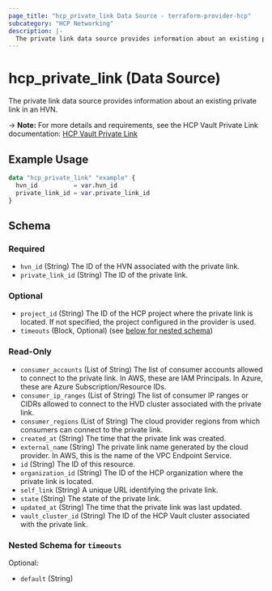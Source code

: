 ```yaml
---
page_title: "hcp_private_link Data Source - terraform-provider-hcp"
subcategory: "HCP Networking"
description: |-
  The private link data source provides information about an existing private link in an HVN.
---
```


# hcp_private_link (Data Source)

The private link data source provides information about an existing private link in an HVN.

-> **Note:** For more details and requirements, see the HCP Vault Private Link documentation: [HCP Vault Private Link](https://developer.hashicorp.com/hcp/docs/vault/aws-privatelink)

## Example Usage

```terraform
data "hcp_private_link" "example" {
  hvn_id          = var.hvn_id
  private_link_id = var.private_link_id
}
```

<!-- schema generated by tfplugindocs -->
## Schema

### Required

- `hvn_id` (String) The ID of the HVN associated with the private link.
- `private_link_id` (String) The ID of the private link.

### Optional

- `project_id` (String) The ID of the HCP project where the private link is located. If not specified, the project configured in the provider is used.
- `timeouts` (Block, Optional) (see [below for nested schema](#nestedblock--timeouts))

### Read-Only

- `consumer_accounts` (List of String) The list of consumer accounts allowed to connect to the private link. In AWS, these are IAM Principals. In Azure, these are Azure Subscription/Resource IDs.
- `consumer_ip_ranges` (List of String) The list of consumer IP ranges or CIDRs allowed to connect to the HVD cluster associated with the private link.
- `consumer_regions` (List of String) The cloud provider regions from which consumers can connect to the private link.
- `created_at` (String) The time that the private link was created.
- `external_name` (String) The private link name generated by the cloud provider. In AWS, this is the name of the VPC Endpoint Service.
- `id` (String) The ID of this resource.
- `organization_id` (String) The ID of the HCP organization where the private link is located.
- `self_link` (String) A unique URL identifying the private link.
- `state` (String) The state of the private link.
- `updated_at` (String) The time that the private link was last updated.
- `vault_cluster_id` (String) The ID of the HCP Vault cluster associated with the private link.

<a id="nestedblock--timeouts"></a>
### Nested Schema for `timeouts`

Optional:

- `default` (String)
